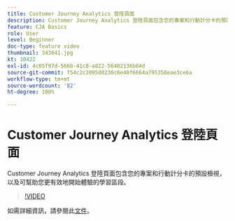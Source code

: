```yaml
---
title: Customer Journey Analytics 登陸頁面
description: Customer Journey Analytics 登陸頁面包含您的專案和行動計分卡的預設檢視，以及可幫助您更有效地開始體驗的學習區段。
feature: CJA Basics
role: User
level: Beginner
doc-type: feature video
thumbnail: 343041.jpg
kt: 10422
exl-id: 4c05f97d-566b-41c8-a822-56482136b04d
source-git-commit: f54c2c2095d0230c6e48f6664a795358eae3ce6a
workflow-type: tm+mt
source-wordcount: '82'
ht-degree: 100%

---
```


# Customer Journey Analytics 登陸頁面

Customer Journey Analytics 登陸頁面包含您的專案和行動計分卡的預設檢視，以及可幫助您更有效地開始體驗的學習區段。

>[!VIDEO](https://video.tv.adobe.com/v/343041/?quality=12&learn=on)

如需詳細資訊，請參閱此[文件](https://experienceleague.adobe.com/docs/analytics-platform/using/cja-overview/landing.html?lang=zh-Hant)。

